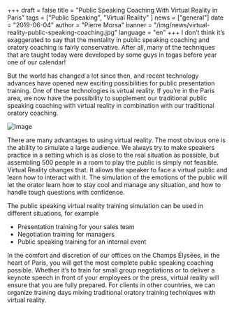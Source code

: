 +++
draft = false
title = "Public Speaking Coaching With Virtual Reality in Paris"
tags = ["Public Speaking", "Virtual Reality" ]
news = ["general"]
date = "2019-06-04"
author = "Pierre Morsa"
banner = "/img/news/virtual-reality-public-speaking-coaching.jpg"
language = "en"
+++
I don’t think it’s exaggerated to say that the mentality in public speaking coaching and oratory coaching is fairly conservative. After all, many of the techniques that are taught today were developed by some guys in togas before year one of our calendar!

But the world has changed a lot since then, and recent technology advances have opened new exciting possibilities for public presentation training. One of these technologies is virtual reality. If you’re in the Paris area, we now have the possibility to supplement our traditional public speaking coaching with virtual reality in combination with our traditional oratory coaching.

![Image](/img/news/virtual-reality-public-speaking-coaching.jpg)

There are many advantages to using virtual reality. The most obvious one is the ability to simulate a large audience. We always try to make speakers practice in a setting which is as close to the real situation as possible, but assembling 500 people in a room to play the public is simply not feasible. Virtual Reality changes that. It allows the speaker to face a virtual public and learn how to interact with it. The simulation of the emotions of the public will let the orator learn how to stay cool and manage any situation, and how to handle tough questions with confidence.

The public speaking virtual reality training simulation can be used in different situations, for example

* Presentation training for your sales team
* Negotiation training for managers
* Public speaking training for an internal event

In the comfort and discretion of our offices on the Champs Élysées, in the heart of Paris, you will get the most complete public speaking coaching possible. Whether it’s to train for small group negotiations or to deliver a keynote speech in front of your employees or the press, virtual reality will ensure that you are fully prepared. For clients in other countries, we can organize training days mixing traditional oratory training techniques with virtual reality.
